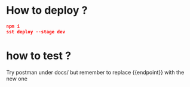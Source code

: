 # How to deploy ?

```json
npm i
sst deploy --stage dev
```

# how to test ?

Try postman under docs/ but remember to replace {{endpoint}} with the new one